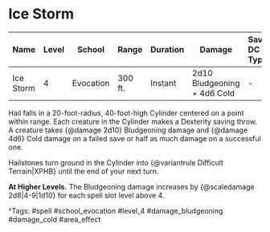 # Ice Storm

| Name | Level | School | Range | Duration | Damage | Save DC & Type |
|------|-------|--------|-------|----------|--------|----------------|
| Ice Storm | 4 | Evocation | 300 ft. | Instant | 2d10 Bludgeoning + 4d6 Cold | - |

Hail falls in a 20-foot-radius, 40-foot-high Cylinder centered on a point within range. Each creature in the Cylinder makes a Dexterity saving throw. A creature takes {@damage 2d10} Bludgeoning damage and {@damage 4d6} Cold damage on a failed save or half as much damage on a successful one.

Hailstones turn ground in the Cylinder into {@variantrule Difficult Terrain|XPHB} until the end of your next turn.

**At Higher Levels.** The Bludgeoning damage increases by {@scaledamage 2d8|4-9|1d10} for each spell slot level above 4.

^Tags: #spell #school_evocation #level_4 #damage_bludgeoning #damage_cold #area_effect